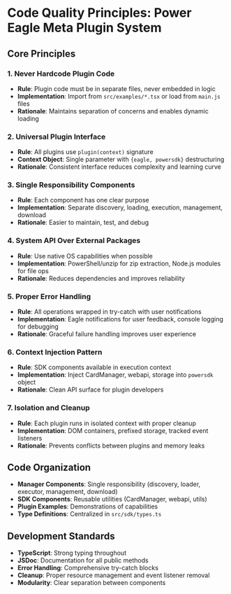 # Code Quality Principles: Power Eagle Meta Plugin System

## Core Principles

### 1. Never Hardcode Plugin Code
- **Rule**: Plugin code must be in separate files, never embedded in logic
- **Implementation**: Import from `src/examples/*.tsx` or load from `main.js` files
- **Rationale**: Maintains separation of concerns and enables dynamic loading

### 2. Universal Plugin Interface
- **Rule**: All plugins use `plugin(context)` signature
- **Context Object**: Single parameter with `{eagle, powersdk}` destructuring
- **Rationale**: Consistent interface reduces complexity and learning curve

### 3. Single Responsibility Components
- **Rule**: Each component has one clear purpose
- **Implementation**: Separate discovery, loading, execution, management, download
- **Rationale**: Easier to maintain, test, and debug

### 4. System API Over External Packages
- **Rule**: Use native OS capabilities when possible
- **Implementation**: PowerShell/unzip for zip extraction, Node.js modules for file ops
- **Rationale**: Reduces dependencies and improves reliability

### 5. Proper Error Handling
- **Rule**: All operations wrapped in try-catch with user notifications
- **Implementation**: Eagle notifications for user feedback, console logging for debugging
- **Rationale**: Graceful failure handling improves user experience

### 6. Context Injection Pattern
- **Rule**: SDK components available in execution context
- **Implementation**: Inject CardManager, webapi, storage into `powersdk` object
- **Rationale**: Clean API surface for plugin developers

### 7. Isolation and Cleanup
- **Rule**: Each plugin runs in isolated context with proper cleanup
- **Implementation**: DOM containers, prefixed storage, tracked event listeners
- **Rationale**: Prevents conflicts between plugins and memory leaks

## Code Organization
- **Manager Components**: Single responsibility (discovery, loader, executor, management, download)
- **SDK Components**: Reusable utilities (CardManager, webapi, utils)
- **Plugin Examples**: Demonstrations of capabilities
- **Type Definitions**: Centralized in `src/sdk/types.ts`

## Development Standards
- **TypeScript**: Strong typing throughout
- **JSDoc**: Documentation for all public methods
- **Error Handling**: Comprehensive try-catch blocks
- **Cleanup**: Proper resource management and event listener removal
- **Modularity**: Clear separation between components